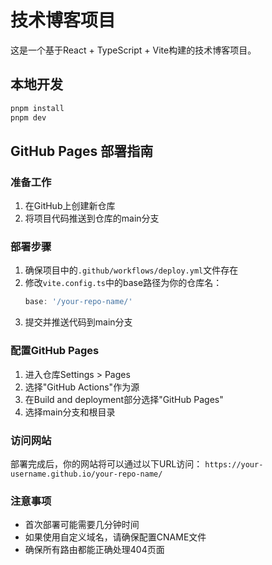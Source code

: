 # 技术博客项目

这是一个基于React + TypeScript + Vite构建的技术博客项目。

## 本地开发

```bash
pnpm install
pnpm dev
```

## GitHub Pages 部署指南

### 准备工作
1. 在GitHub上创建新仓库
2. 将项目代码推送到仓库的main分支

### 部署步骤
1. 确保项目中的`.github/workflows/deploy.yml`文件存在
2. 修改`vite.config.ts`中的base路径为你的仓库名：
   ```ts
   base: '/your-repo-name/'
   ```
3. 提交并推送代码到main分支

### 配置GitHub Pages
1. 进入仓库Settings > Pages
2. 选择"GitHub Actions"作为源
3. 在Build and deployment部分选择"GitHub Pages"
4. 选择main分支和根目录

### 访问网站
部署完成后，你的网站将可以通过以下URL访问：
`https://your-username.github.io/your-repo-name/`

### 注意事项
- 首次部署可能需要几分钟时间
- 如果使用自定义域名，请确保配置CNAME文件
- 确保所有路由都能正确处理404页面
